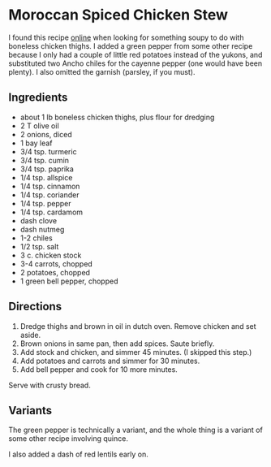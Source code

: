 # Moroccan Spiced Chicken Stew

I found this recipe [online](http://www.anediblemosaic.com/?p=4167) when looking for something soupy to do with boneless chicken thighs.  I added a green pepper from some other recipe because I only had a couple of little red potatoes instead of the yukons, and substituted two Ancho chiles for the cayenne pepper (one would have been plenty).  I also omitted the garnish (parsley, if you must).

## Ingredients

* about 1 lb boneless chicken thighs, plus flour for dredging
* 2 T olive oil
* 2 onions, diced
* 1 bay leaf
* 3/4 tsp. turmeric
* 3/4 tsp. cumin
* 3/4 tsp. paprika
* 1/4 tsp. allspice
* 1/4 tsp. cinnamon
* 1/4 tsp. coriander
* 1/4 tsp. pepper
* 1/4 tsp. cardamom
* dash clove
* dash nutmeg
* 1-2 chiles
* 1/2 tsp. salt
* 3 c. chicken stock
* 3-4 carrots, chopped
* 2 potatoes, chopped
* 1 green bell pepper, chopped


## Directions

1. Dredge thighs and brown in oil in dutch oven.  Remove chicken and set aside.
2. Brown onions in same pan, then add spices. Saute briefly.
3. Add stock and chicken, and simmer 45 minutes.  (I skipped this step.)
4. Add potatoes and carrots and simmer for 30 minutes.
5. Add bell pepper and cook for 10 more minutes.

Serve with crusty bread.

## Variants

The green pepper is technically a variant, and the whole thing is a variant of some other recipe involving quince.

I also added a dash of red lentils early on.

